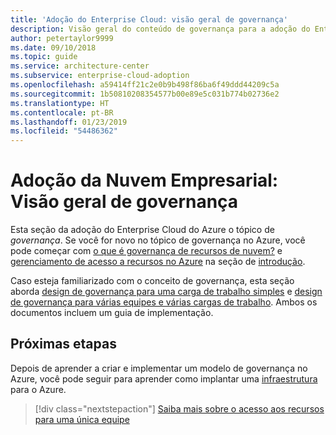```yaml
---
title: 'Adoção do Enterprise Cloud: visão geral de governança'
description: Visão geral do conteúdo de governança para a adoção do Enterprise Cloud do Azure
author: petertaylor9999
ms.date: 09/10/2018
ms.topic: guide
ms.service: architecture-center
ms.subservice: enterprise-cloud-adoption
ms.openlocfilehash: a59414ff21c2e0b9b498f86ba6f49ddd44209c5a
ms.sourcegitcommit: 1b50810208354577b00e89e5c031b774b02736e2
ms.translationtype: HT
ms.contentlocale: pt-BR
ms.lasthandoff: 01/23/2019
ms.locfileid: "54486362"
---
```

# <a name="enterprise-cloud-adoption-governance-overview"></a>Adoção da Nuvem Empresarial: Visão geral de governança

Esta seção da adoção do Enterprise Cloud do Azure o tópico de *governança*. Se você for novo no tópico de governança no Azure, você pode começar com [o que é governança de recursos de nuvem?](../getting-started/what-is-governance.md) e [gerenciamento de acesso a recursos no Azure](../getting-started/azure-resource-access.md) na seção de [introdução](../getting-started/overview.md).

Caso esteja familiarizado com o conceito de governança, esta seção aborda [design de governança para uma carga de trabalho simples](governance-single-team.md) e [design de governança para várias equipes e várias cargas de trabalho](governance-multiple-teams.md). Ambos os documentos incluem um guia de implementação.

## <a name="next-steps"></a>Próximas etapas

Depois de aprender a criar e implementar um modelo de governança no Azure, você pode seguir para aprender como implantar uma [infraestrutura](../infrastructure/basic-workload.md) para o Azure.

> [!div class="nextstepaction"]
> [Saiba mais sobre o acesso aos recursos para uma única equipe](governance-single-team.md)